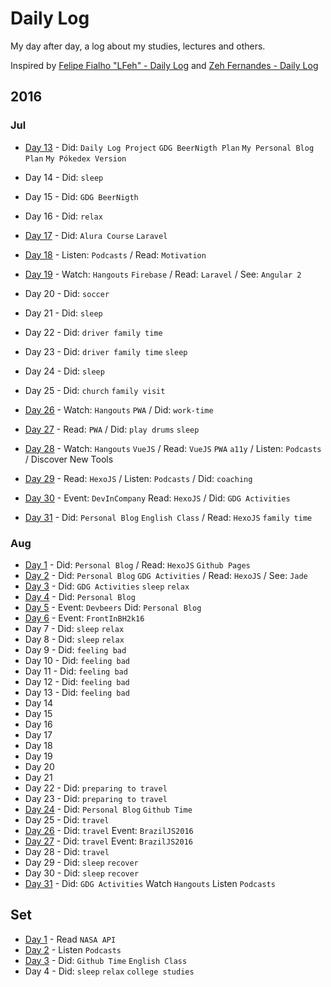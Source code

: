 # Daily Log

My day after day, a log about my studies, lectures and others.


Inspired by [Felipe Fialho "LFeh" - Daily Log](https://github.com/LFeh/dailylog) and [Zeh Fernandes - Daily Log](https://github.com/zehfernandes/dailylog/)


## 2016

### Jul

- [Day 13](https://github.com/YanMagale/dailylog/blob/master/registries/07-13-2016.md) -  Did: `Daily Log Project` `GDG BeerNigth Plan` `My Personal Blog Plan` `My Pókedex Version`

- Day 14 - Did: `sleep`

- Day 15 - Did: `GDG BeerNigth`

- Day 16 - Did: `relax`

- [Day 17](https://github.com/YanMagale/dailylog/blob/master/registries/07-17-2016.md) -  Did: `Alura Course` `Laravel`

- [Day 18](https://github.com/YanMagale/dailylog/blob/master/registries/07-18-2016.md) -  Listen: `Podcasts` / Read: `Motivation`

- [Day 19](https://github.com/YanMagale/dailylog/blob/master/registries/07-19-2016.md) -  Watch: `Hangouts` `Firebase` / Read: `Laravel` / See: `Angular 2`
- Day 20 - Did: `soccer`
- Day 21 - Did: `sleep`
- Day 22 - Did: `driver family time`
- Day 23 - Did: `driver family time` `sleep`
- Day 24 - Did: `sleep`
- Day 25 - Did: `church` `family visit`
- [Day 26](https://github.com/YanMagale/dailylog/blob/master/registries/07-26-2016.md) -  Watch: `Hangouts` `PWA` / Did: `work-time`
- [Day 27](https://github.com/YanMagale/dailylog/blob/master/registries/07-27-2016.md) - Read: `PWA` / Did: `play drums` `sleep`
- [Day 28](https://github.com/YanMagale/dailylog/blob/master/registries/07-28-2016.md) -  Watch: `Hangouts` `VueJS` / Read: `VueJS` `PWA` `a11y` / Listen: `Podcasts` / Discover New Tools
- [Day 29](https://github.com/YanMagale/dailylog/blob/master/registries/07-29-2016.md) -  Read: `HexoJS` / Listen: `Podcasts` / Did: `coaching`
- [Day 30](https://github.com/YanMagale/dailylog/blob/master/registries/07-30-2016.md) -  Event: `DevInCompany`  Read: `HexoJS` / Did: `GDG Activities`
- [Day 31](https://github.com/YanMagale/dailylog/blob/master/registries/07-31-2016.md) -  Did: `Personal Blog` `English Class` / Read: `HexoJS` `family time`


### Aug
- [Day 1](https://github.com/YanMagale/dailylog/blob/master/registries/08-01-2016.md) -  Did: `Personal Blog` / Read: `HexoJS`  `Github Pages`
- [Day 2](https://github.com/YanMagale/dailylog/blob/master/registries/08-02-2016.md) -  Did: `Personal Blog` `GDG Activities` / Read: `HexoJS` / See: `Jade`
- [Day 3](https://github.com/YanMagale/dailylog/blob/master/registries/08-03-2016.md) -  Did: `GDG Activities` `sleep` `relax`
- [Day 4](https://github.com/YanMagale/dailylog/blob/master/registries/08-04-2016.md) -  Did: `Personal Blog`
- [Day 5](https://github.com/YanMagale/dailylog/blob/master/registries/08-05-2016.md) -  Event: `Devbeers` Did: `Personal Blog`
- [Day 6](https://github.com/YanMagale/dailylog/blob/master/registries/08-06-2016.md) -  Event: `FrontInBH2k16`
- Day 7 - Did: `sleep` `relax`
- Day 8 - Did: `sleep` `relax`
- Day 9 - Did: `feeling bad`
- Day 10 - Did: `feeling bad`
- Day 11 - Did: `feeling bad`
- Day 12 - Did: `feeling bad`
- Day 13 - Did: `feeling bad`
- Day 14  
- Day 15  
- Day 16
- Day 17  
- Day 18  
- Day 19  
- Day 20  
- Day 21  
- Day 22 - Did: `preparing to travel`
- Day 23 - Did: `preparing to travel`
- [Day 24](https://github.com/YanMagale/dailylog/blob/master/registries/08-24-2016.md) -  Did: `Personal Blog` `Github Time`
- Day 25 - Did: `travel`
- [Day 26](https://github.com/YanMagale/dailylog/blob/master/registries/08-26-2016.md) -  Did: `travel` Event: `BrazilJS2016`
- [Day 27](https://github.com/YanMagale/dailylog/blob/master/registries/08-27-2016.md) -  Did: `travel` Event: `BrazilJS2016`
- Day 28 - Did: `travel`
- Day 29 - Did: `sleep` `recover`
- Day 30 - Did: `sleep` `recover`
- [Day 31](https://github.com/YanMagale/dailylog/blob/master/registries/08-31-2016.md) -  Did: `GDG Activities` Watch `Hangouts` Listen `Podcasts`

## Set
- [Day 1](https://github.com/YanMagale/dailylog/blob/master/registries/09-01-2016.md) - Read `NASA API`
- [Day 2](https://github.com/YanMagale/dailylog/blob/master/registries/09-02-2016.md) - Listen `Podcasts`
- [Day 3](https://github.com/YanMagale/dailylog/blob/master/registries/09-03-2016.md) -  Did: `Github Time` `English Class`
- Day 4 - Did: `sleep` `relax` `college studies`
